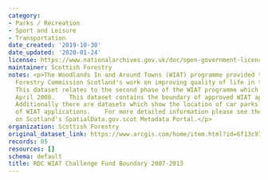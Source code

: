 ```yaml
---
category:
- Parks / Recreation
- Sport and Leisure
- Transportation
date_created: '2019-10-30'
date_updated: '2020-01-24'
license: https://www.nationalarchives.gov.uk/doc/open-government-licence/version/3/
maintainer: Scottish Forestry
notes: <p>The Woodlands In and Around Towns (WIAT) programme provided the focus for
  Forestry Commission Scotland's work on improving quality of life in towns and cities.
  This dataset relates to the second phase of the WIAT programme which started in
  April 2008.    This dataset contains the boundary of approved WIAT applications.
  Additionally there are datasets which show the location of car parks and footpaths
  of WIAT applications.    For more detailed information please see the metadata record
  on Scotland's SpatialData.gov.scot Metadata Portal.</p>
organization: Scottish Forestry
original_dataset_link: https://www.arcgis.com/home/item.html?id=6f13c918c425463489dc5801d7693dc3
records: 85
resources: []
schema: default
title: RDC WIAT Challenge Fund Boundary 2007-2013
---
```

